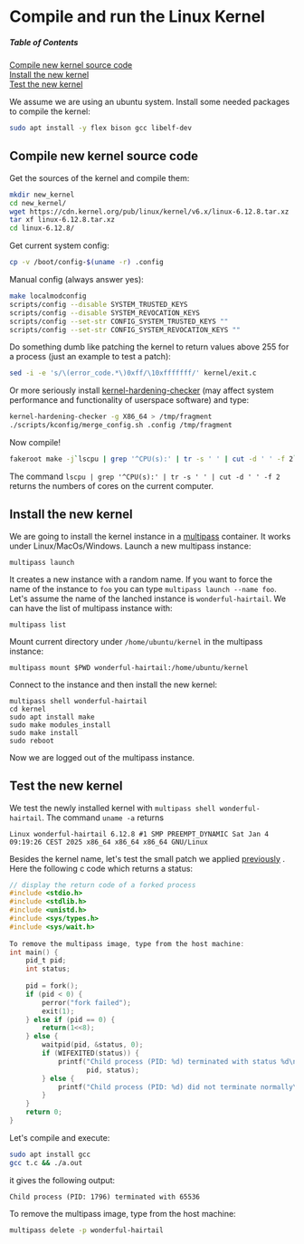 # Compile and run the Linux Kernel 

##### Table of Contents  
[Compile new kernel source code](#compile-new-kernel-source-code)  
[Install the new kernel](#install-the-new-kernel)  
[Test the new kernel](#test-the-new-kernel)

We assume we are using an ubuntu system. Install some needed packages to compile the kernel:
```bash
sudo apt install -y flex bison gcc libelf-dev
```

## Compile new kernel source code

Get the sources of the kernel and compile them:

```bash
mkdir new_kernel
cd new_kernel/
wget https://cdn.kernel.org/pub/linux/kernel/v6.x/linux-6.12.8.tar.xz
tar xf linux-6.12.8.tar.xz
cd linux-6.12.8/
```


Get current system config:
```bash
cp -v /boot/config-$(uname -r) .config
```
Manual config (always answer yes):
```bash
make localmodconfig
scripts/config --disable SYSTEM_TRUSTED_KEYS
scripts/config --disable SYSTEM_REVOCATION_KEYS
scripts/config --set-str CONFIG_SYSTEM_TRUSTED_KEYS ""
scripts/config --set-str CONFIG_SYSTEM_REVOCATION_KEYS ""
```
Do something <span name="patch">dumb</span> like patching the kernel to return values above 255 for a process (just an example to test a patch):

```bash
sed -i -e 's/\(error_code.*\)0xff/\10xfffffff/' kernel/exit.c
```
Or more seriously install [kernel-hardening-checker](https://github.com/a13xp0p0v/kernel-hardening-checker) (may affect system performance and functionality of userspace software) and type:
```bash
kernel-hardening-checker -g X86_64 > /tmp/fragment
./scripts/kconfig/merge_config.sh .config /tmp/fragment
```

Now compile!
```bash
fakeroot make -j`lscpu | grep '^CPU(s):' | tr -s ' ' | cut -d ' ' -f 2`
```
The command ```lscpu | grep '^CPU(s):' | tr -s ' ' | cut -d ' ' -f 2``` returns the numbers of cores on the current computer.


## Install the new kernel

We are going to install the kernel instance in a [multipass](https://multipass.run/) container. It works under Linux/MacOs/Windows.
Launch a new multipass instance:

```
multipass launch
```
It creates a new instance with a random name. If you want to force the name of the instance to ```foo``` you can type ```multipass launch --name foo```.
Let's assume the name of the lanched instance is ```wonderful-hairtail```. We can have the list of multipass instance with:

```
multipass list
```
Mount current directory under ```/home/ubuntu/kernel``` in the multipass instance:
```
multipass mount $PWD wonderful-hairtail:/home/ubuntu/kernel
```
Connect to the instance and then install the new kernel: 
```
multipass shell wonderful-hairtail
cd kernel
sudo apt install make
sudo make modules_install
sudo make install
sudo reboot
```
Now we are logged out of the multipass instance.

## Test the new kernel

We test the newly installed kernel with ```multipass shell wonderful-hairtail```. The command ```uname -a``` returns
```
Linux wonderful-hairtail 6.12.8 #1 SMP PREEMPT_DYNAMIC Sat Jan 4 09:19:26 CEST 2025 x86_64 x86_64 x86_64 GNU/Linux
```

Besides the kernel name, let's test the small patch we applied [previously](#patch)  . Here the following c code which returns a status:
```c
// display the return code of a forked process
#include <stdio.h>
#include <stdlib.h>
#include <unistd.h>
#include <sys/types.h>
#include <sys/wait.h>
 
To remove the multipass image, type from the host machine:
int main() {
    pid_t pid;
    int status;
 
    pid = fork();
    if (pid < 0) {
        perror("fork failed");
        exit(1);
    } else if (pid == 0) {
        return(1<<8);
    } else {
        waitpid(pid, &status, 0);
        if (WIFEXITED(status)) {
            printf("Child process (PID: %d) terminated with status %d\n",
                   pid, status);
        } else {
            printf("Child process (PID: %d) did not terminate normally\n", pid);
        }
    }
    return 0;
}
```
Let's compile and execute:
```bash
sudo apt install gcc
gcc t.c && ./a.out
```
it gives the following output:
```
Child process (PID: 1796) terminated with 65536
```
To remove the multipass image, type from the host machine:
```bash
multipass delete -p wonderful-hairtail
```
